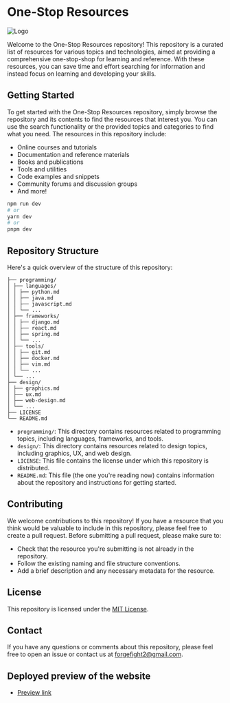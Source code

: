 # One-Stop Resources


<img src="" alt="Logo">


Welcome to the One-Stop Resources repository! This repository is a curated list of resources for various topics and technologies, aimed at providing a comprehensive one-stop-shop for learning and reference. With these resources, you can save time and effort searching for information and instead focus on learning and developing your skills.

## Getting Started

To get started with the One-Stop Resources repository, simply browse the repository and its contents to find the resources that interest you. You can use the search functionality or the provided topics and categories to find what you need. The resources in this repository include:

- Online courses and tutorials
- Documentation and reference materials
- Books and publications
- Tools and utilities
- Code examples and snippets
- Community forums and discussion groups
- And more!

```bash
npm run dev
# or
yarn dev
# or
pnpm dev
```

## Repository Structure

Here's a quick overview of the structure of this repository:

```
├── programming/
│ ├── languages/
│ │ ├── python.md
│ │ ├── java.md
│ │ ├── javascript.md
│ │ └── ...
│ ├── frameworks/
│ │ ├── django.md
│ │ ├── react.md
│ │ ├── spring.md
│ │ └── ...
│ ├── tools/
│ │ ├── git.md
│ │ ├── docker.md
│ │ ├── vim.md
│ │ └── ...
│ └── ...
├── design/
│ ├── graphics.md
│ ├── ux.md
│ ├── web-design.md
│ └── ...
├── LICENSE
└── README.md
```


- `programming/`: This directory contains resources related to programming topics, including languages, frameworks, and tools.
- `design/`: This directory contains resources related to design topics, including graphics, UX, and web design.
- `LICENSE`: This file contains the license under which this repository is distributed.
- `README.md`: This file (the one you're reading now) contains information about the repository and instructions for getting started.

## Contributing

We welcome contributions to this repository! If you have a resource that you think would be valuable to include in this repository, please feel free to create a pull request. Before submitting a pull request, please make sure to:

- Check that the resource you're submitting is not already in the repository.
- Follow the existing naming and file structure conventions.
- Add a brief description and any necessary metadata for the resource.

## License

This repository is licensed under the [MIT License](https://github.com/Forge-Fight/One-Stop-Resources/blob/main/LICENSE).

## Contact

If you have any questions or comments about this repository, please feel free to open an issue or contact us at [forgefight2@gmail.com](mailto:your-forgefight2@gmail.com).

## Deployed preview of the website

- [Preview link](https://one-stop-resources.vercel.app/)
